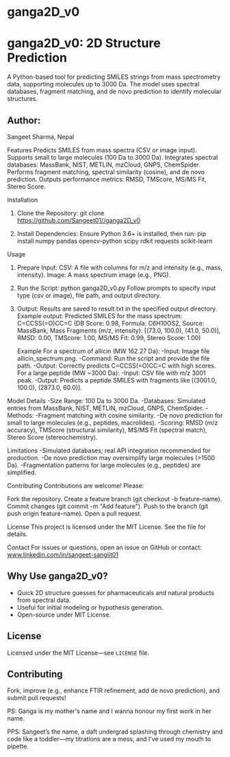 # ganga2D_v0

# ganga2D_v0: 2D Structure Prediction

A Python-based tool for predicting SMILES strings from mass spectrometry data, supporting molecules up to 3000 Da. The model uses spectral databases, fragment matching, and de novo prediction to identify molecular structures.

Author:
---
  Sangeet Sharma, Nepal

Features
Predicts SMILES from mass spectra (CSV or image input).
Supports small to large molecules (100 Da to 3000 Da).
Integrates spectral databases: MassBank, NIST, METLIN, mzCloud, GNPS, ChemSpider.
Performs fragment matching, spectral similarity (cosine), and de novo prediction.
Outputs performance metrics: RMSD, TMScore, MS/MS Fit, Stereo Score.


Installation
1. Clone the Repository:
    git clone https://github.com/Sangeet01//ganga2D_v0

2. Install Dependencies: Ensure Python 3.6+ is installed, then run:
    pip install numpy pandas opencv-python scipy rdkit requests scikit-learn

Usage
1. Prepare Input:
   CSV: A file with columns for m/z and intensity (e.g., mass, intensity).
   Image: A mass spectrum image (e.g., PNG).

2. Run the Script:
    python ganga2D_v0.py
    Follow prompts to specify input type (csv or image), file path, and output directory.

3. Output:
   Results are saved to result.txt in the specified output directory.
   Example output:
   Predicted SMILES for the mass spectrum:
      C=CCSS(=O)CC=C (DB Score: 0.98, Formula: C6H10OS2, Source: MassBank, Mass Fragments (m/z, intensity): [(73.0, 100.0), (41.0, 50.0)], RMSD: 0.00, TMScore: 1.00, MS/MS Fit: 0.99, Stereo Score: 1.00)

      Example
       For a spectrum of allicin (MW 162.27 Da):
           -Input: Image file allicin_spectrum.png.
           -Command: Run the script and provide the file path.
           -Output: Correctly predicts C=CCSS(=O)CC=C with high scores.
      For a large peptide (MW ~3000 Da):
            -Input: CSV file with m/z 3001 peak.
            -Output: Predicts a peptide SMILES with fragments like [(3001.0, 100.0), (2873.0, 60.0)].

Model Details
   -Size Range: 100 Da to 3000 Da.
   -Databases: Simulated entries from MassBank, NIST, METLIN, mzCloud, GNPS, ChemSpider.
   -Methods:
      -Fragment matching with cosine similarity.
      -De novo prediction for small to large molecules (e.g., peptides, macrolides).
      -Scoring: RMSD (m/z accuracy), TMScore (structural similarity), MS/MS Fit (spectral match), Stereo Score (stereochemistry).

Limitations
   -Simulated databases; real API integration recommended for production.
   -De novo prediction may oversimplify large molecules (>1500 Da).
   -Fragmentation patterns for large molecules (e.g., peptides) are simplified.


Contributing
   Contributions are welcome! Please:

Fork the repository.
   Create a feature branch (git checkout -b feature-name).
   Commit changes (git commit -m "Add feature").
   Push to the branch (git push origin feature-name).
   Open a pull request.
   
License
   This project is licensed under the MIT License. See the  file for details.


Contact
   For issues or questions, open an issue on GitHub or contact: www.linkedin.com/in/sangeet-sangiit01













## Why Use ganga2D_v0?
- Quick 2D structure guesses for pharmaceuticals and natural products from spectral data.  
- Useful for initial modeling or hypothesis generation.  
- Open-source under MIT License.

## License
Licensed under the MIT License—see `LICENSE` file.

## Contributing
Fork, improve (e.g., enhance FTIR refinement, add de novo prediction), and submit pull requests!

PS: Ganga is my mother's name and I wanna honour my first work in her name.

PPS: Sangeet’s the name, a daft undergrad splashing through chemistry and code like a toddler—my titrations are a mess, and I’ve used my mouth to pipette. 
